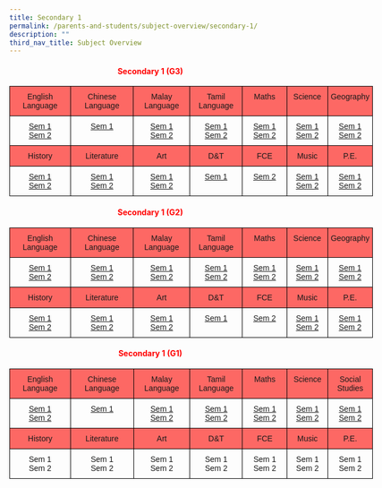 ```yaml
---
title: Secondary 1
permalink: /parents-and-students/subject-overview/secondary-1/
description: ""
third_nav_title: Subject Overview
---
```

<h4 style="color:red" align="center"> Secondary 1 (G3)</h4>

<style type="text/css">
.tg  {border-collapse:collapse;border-spacing:0;}
.tg td{border-color:black;border-style:solid;border-width:1px;font-family:Arial, sans-serif;font-size:14px;
  overflow:hidden;padding:10px 5px;word-break:normal;}
.tg th{border-color:black;border-style:solid;border-width:1px;font-family:Arial, sans-serif;font-size:14px;
  font-weight:normal;overflow:hidden;padding:10px 5px;word-break:normal;}
.tg .tg-baqh{text-align:center;vertical-align:top}
.tg .tg-3oug{background-color:#fd6864;text-align:center;vertical-align:top}
</style>
<table class="tg" style="undefined;table-layout: fixed; width: 650px">
<colgroup>
<col style="width: 109px">
<col style="width: 113px">
<col style="width: 101px">
<col style="width: 94px">
<col style="width: 80px">
<col style="width: 73px">
<col style="width: 80px">
</colgroup>
<thead>
  <tr>
    <th class="tg-3oug">English Language</th>
    <th class="tg-3oug">Chinese <br>Language</th>
    <th class="tg-3oug">Malay <br>Language</th>
    <th class="tg-3oug">Tamil <br>Language</th>
    <th class="tg-3oug">Maths</th>
    <th class="tg-3oug">Science</th>
    <th class="tg-3oug">Geography</th>
  </tr>
</thead>
<tbody>
  <tr>
    <td class="tg-baqh"><a href="https://docs.google.com/document/d/1sgyHdSV5xc6yG-11BtKctVLVGU5e0Eo6/edit">Sem 1</a><br><a href="https://docs.google.com/document/d/1bR66ir1zRjXx9etLtxNwd2-x59L__4FB/edit">Sem 2</a></td>
    <td class="tg-baqh"><a href="https://docs.google.com/document/d/15ojZstHQEsHVvZYrV3jB4naxNf7HMbt0/edit">Sem 1</a><br></td>
    <td class="tg-baqh"><a href="https://docs.google.com/document/d/1kD-nqmS35IcB-HZWyZ859CwZYy3jGIfq/edit">Sem 1</a><br><a href="https://docs.google.com/document/d/1ZVcji3C6JKlfMkmg_67qLH76FPWGUbHy/edit">Sem 2</a></td>
    <td class="tg-baqh"><a href="https://docs.google.com/document/d/1-uG4BUSc2ooGbZpJKMSrHEtUI53GPBZO/edit">Sem 1</a><br><a href="https://docs.google.com/document/d/1Y0wmbBp6-VOuZEhRKHCBSG1aUrSevp42/edit">Sem 2</a></td>
    <td class="tg-baqh"><a href="https://docs.google.com/document/d/1YLGjz-SzfsZ65qC1nQ_HsoCi_onN3-Q2/edit">Sem 1</a><br><a href="https://docs.google.com/document/d/1Tr8gti7tZvbbrleiOdzx9y9lGm31VUZ0/edit">Sem 2</a></td>
    <td class="tg-baqh"><a href="https://docs.google.com/document/d/1yhvuQgM9nfhyRf4nKx4nrW2wizXTF84o/edit">Sem 1</a><br><a href="https://docs.google.com/document/d/1o_qeiQ0CXkl9Cu4IbsSwhlgfstlqMkaR/edit">Sem 2</a></td>
    <td class="tg-baqh"><a href="https://docs.google.com/document/d/1RHRNzNAPckm4bezQSztr2mgcxuH6bByw/edit">Sem 1</a><br><a href="https://docs.google.com/document/d/1i6bk5IpXGS8_IB60ujYVtIuNmXLe7U5t/edit">Sem 2</a></td>
  </tr>
  <tr>
    <td class="tg-3oug">History</td>
    <td class="tg-3oug">Literature</td>
    <td class="tg-3oug">Art</td>
    <td class="tg-3oug">D&amp;T</td>
    <td class="tg-3oug">FCE</td>
    <td class="tg-3oug">Music</td>
    <td class="tg-3oug">P.E.</td>
  </tr>
  <tr>
    <td class="tg-baqh"><a href="https://docs.google.com/document/d/1F_YSnFBJ313naDAcG5sl-OHlNj1fNzlk/edit">Sem 1</a><br><a href="https://docs.google.com/document/d/1BAr4GZVH5oAcwl14F7chFF0tub4LITKi/edit">Sem 2</a></td>
    <td class="tg-baqh"><a href="https://docs.google.com/document/d/1HQxGDQTRdzG9hH7FIM8_FN6soYng2ZM_/edit">Sem 1</a><br><a href="https://docs.google.com/document/d/1uMUdUpe_jmSpbiCBCWjiI05yJD1d3NZ9/edit">Sem 2</a></td>
    <td class="tg-baqh"><a href="https://docs.google.com/document/d/1iS_TRNTxB5xOSdKjtHZxEZeQFKwRKm7o/edit">Sem 1</a><br><a href="https://docs.google.com/document/d/1CCM9-9VjO3PiCoetVIZl4gXo1ugAkSsE/edit">Sem 2</a></td>
    <td class="tg-baqh"><a href="https://docs.google.com/document/d/13NuA56ToLxJoH1nYU50mJ9WHF1nuGUr0/edit">Sem 1</a><br></td>
    <td class="tg-baqh"><a href="https://docs.google.com/document/d/1FM8iqAK7ZasqnOJs4rBhliY96QqRMKR1/edit">Sem 2</a></td>
    <td class="tg-baqh"><a href="https://docs.google.com/document/d/1NIDyFMzhzljJ0h8wH4R68pcoQI4hPVNi/edit">Sem 1</a><br><a href="https://docs.google.com/document/d/1Kgm4Uh5lLUX0kk83_gCdeL6_WSpjBxa8/edit">Sem 2</a></td>
    <td class="tg-baqh"><a href="https://docs.google.com/document/d/1iqISZbW_-FD3PEX_kKlqxyVXgwMfRhzD/edit">Sem 1</a><br><a href="https://docs.google.com/document/d/1pFWlrCL9M2_LIA7wdDAsHg6Nvr8OqUEZ/edit">Sem 2</a></td>
  </tr>
</tbody>
</table>


<h4 style="color:red" align="center"> Secondary 1 (G2)</h4>

<style type="text/css">
.tg  {border-collapse:collapse;border-spacing:0;}
.tg td{border-color:black;border-style:solid;border-width:1px;font-family:Arial, sans-serif;font-size:14px;
  overflow:hidden;padding:10px 5px;word-break:normal;}
.tg th{border-color:black;border-style:solid;border-width:1px;font-family:Arial, sans-serif;font-size:14px;
  font-weight:normal;overflow:hidden;padding:10px 5px;word-break:normal;}
.tg .tg-baqh{text-align:center;vertical-align:top}
.tg .tg-3oug{background-color:#fd6864;text-align:center;vertical-align:top}
</style>
<table class="tg" style="undefined;table-layout: fixed; width: 650px">
<colgroup>
<col style="width: 109px">
<col style="width: 113px">
<col style="width: 101px">
<col style="width: 94px">
<col style="width: 80px">
<col style="width: 73px">
<col style="width: 80px">
</colgroup>
<thead>
  <tr>
    <th class="tg-3oug">English Language</th>
    <th class="tg-3oug">Chinese <br>Language</th>
    <th class="tg-3oug">Malay <br>Language</th>
    <th class="tg-3oug">Tamil <br>Language</th>
    <th class="tg-3oug">Maths</th>
    <th class="tg-3oug">Science</th>
    <th class="tg-3oug">Geography</th>
  </tr>
</thead>
<tbody>
  <tr>
    <td class="tg-baqh"><a href="https://docs.google.com/document/d/1y8W8Us85x1Xm9PbJOrOjEsJrzJH132rD/edit">Sem 1</a><br><a href="https://docs.google.com/document/d/1p-27bxjw3uvZqOyw3c4IVNB3o-kU6LAj/edit">Sem 2</a></td>
    <td class="tg-baqh"><a href="https://docs.google.com/document/d/1HUxBZAL_Okkzrs-Yzz96ChGeAakWPzq9/edit">Sem 1</a><br><a href="https://docs.google.com/document/d/15ZQ1x2lbcghztACpLXcq38ikM7viOpFS/edit">Sem 2</a></td>
    <td class="tg-baqh"><a href="https://docs.google.com/document/d/1Za73Yu6kdZ-sSfXTeZ8skYqnItq-eDR0/edit">Sem 1</a><br><a href="https://docs.google.com/document/d/1PeO70SwCuKpzmcEbMzZy2awxFCCl282f/edit">Sem 2</a></td>
    <td class="tg-baqh"><a href="https://docs.google.com/document/d/125R0nfzgTQ_tciLJlzwfd3HzOm42lyMs/edit">Sem 1</a><br><a href="https://docs.google.com/document/d/1dnVhEwYM1JTZboEEziOzj2d4Fh-AQlA9/edit">Sem 2</a></td>
    <td class="tg-baqh"><a href="https://docs.google.com/document/d/1nmwsKPEKArf-Z6tXdxkPhGyuzBvR-Lcs/edit">Sem 1</a><br><a href="https://docs.google.com/document/d/1xGnG_Tm-a9FCtnQVitBPKNBOiG_aqD6Y/edit">Sem 2</a></td>
    <td class="tg-baqh"><a href="https://docs.google.com/document/d/1-8LfNVznyMH4kP-NXQICmmNA7v8sZCfH/edit">Sem 1</a><br><a href="https://docs.google.com/document/d/1R5eW2w7dvLL-USEIuwV_oT3RNQVuq6Z5/edit">Sem 2</a></td>
    <td class="tg-baqh"><a href="https://docs.google.com/document/d/1etdBDKO-57ZIXh8VbmQwO3hmGcoOG_wC/edit">Sem 1</a><br><a href="https://docs.google.com/document/d/14NADzIHDVH1V2Hp0z6S3_Lv704UCRyqR/edit">Sem 2</a></td>
  </tr>
  <tr>
    <td class="tg-3oug">History</td>
    <td class="tg-3oug">Literature</td>
    <td class="tg-3oug">Art</td>
    <td class="tg-3oug">D&amp;T</td>
    <td class="tg-3oug">FCE</td>
    <td class="tg-3oug">Music</td>
    <td class="tg-3oug">P.E.</td>
  </tr>
  <tr>
    <td class="tg-baqh"><a href="https://docs.google.com/document/d/13B0cv3MpQhXxXUOnHODCjjgKRk5n51tp/edit">Sem 1</a><br><a href="https://docs.google.com/document/d/1hh_6U5Wg9iBwlYpmZq22HaIloqKtoX2Q/edit">Sem 2</a></td>
    <td class="tg-baqh"><a href="https://docs.google.com/document/d/1cakrPNsbkjzALQSEUmItIvThmEkDtfpR/edit">Sem 1</a><br><a href="https://docs.google.com/document/d/1Sxmv2j5U9q8AnFIqxD4ZblmgBqm-9032/edit">Sem 2</a></td>
    <td class="tg-baqh"><a href="https://docs.google.com/document/d/1iS_TRNTxB5xOSdKjtHZxEZeQFKwRKm7o/edit">Sem 1</a><br><a href="https://docs.google.com/document/d/1CCM9-9VjO3PiCoetVIZl4gXo1ugAkSsE/edit">Sem 2</a></td>
    <td class="tg-baqh"><a href="https://docs.google.com/document/d/13NuA56ToLxJoH1nYU50mJ9WHF1nuGUr0/edit">Sem 1</a></td>
    <td class="tg-baqh"><a href="https://docs.google.com/document/d/1FM8iqAK7ZasqnOJs4rBhliY96QqRMKR1/edit">Sem 2</a></td>
    <td class="tg-baqh"><a href="https://docs.google.com/document/d/1NIDyFMzhzljJ0h8wH4R68pcoQI4hPVNi/edit">Sem 1</a><br><a href="https://docs.google.com/document/d/1Kgm4Uh5lLUX0kk83_gCdeL6_WSpjBxa8/edit">Sem 2</a></td>
    <td class="tg-baqh"><a href="https://docs.google.com/document/d/1iqISZbW_-FD3PEX_kKlqxyVXgwMfRhzD/edit">Sem 1</a><br><a href="https://docs.google.com/document/d/1pFWlrCL9M2_LIA7wdDAsHg6Nvr8OqUEZ/edit">Sem 2</a></td>
  </tr>
</tbody>
</table>


<h4 style="color:red" align="center"> Secondary 1 (G1)</h4>

<style type="text/css">
.tg  {border-collapse:collapse;border-spacing:0;}
.tg td{border-color:black;border-style:solid;border-width:1px;font-family:Arial, sans-serif;font-size:14px;
  overflow:hidden;padding:10px 5px;word-break:normal;}
.tg th{border-color:black;border-style:solid;border-width:1px;font-family:Arial, sans-serif;font-size:14px;
  font-weight:normal;overflow:hidden;padding:10px 5px;word-break:normal;}
.tg .tg-baqh{text-align:center;vertical-align:top}
.tg .tg-3oug{background-color:#fd6864;text-align:center;vertical-align:top}
</style>
<table class="tg" style="undefined;table-layout: fixed; width: 650px">
<colgroup>
<col style="width: 109px">
<col style="width: 113px">
<col style="width: 101px">
<col style="width: 94px">
<col style="width: 80px">
<col style="width: 73px">
<col style="width: 80px">
</colgroup>
<thead>
  <tr>
    <th class="tg-3oug">English Language</th>
    <th class="tg-3oug">Chinese <br>Language</th>
    <th class="tg-3oug">Malay <br>Language</th>
    <th class="tg-3oug">Tamil <br>Language</th>
    <th class="tg-3oug">Maths</th>
    <th class="tg-3oug">Science</th>
    <th class="tg-3oug">Social Studies</th>
  </tr>
</thead>
<tbody>
  <tr>
    <td class="tg-baqh"><a href="">Sem 1</a><br><a href="">Sem 2</a></td>
    <td class="tg-baqh"><a href="">Sem 1</a></td>
    <td class="tg-baqh"><a href="">Sem 1</a><br><a href="">Sem 2</a></td>
    <td class="tg-baqh"><a href="">Sem 1</a><br><a href="">Sem 2</a></td>
    <td class="tg-baqh"><a href="">Sem 1</a><br><a href="">Sem 2</a></td>
    <td class="tg-baqh"><a href="">Sem 1</a><br><a href="">Sem 2</a></td>
    <td class="tg-baqh"><a href="">Sem 1</a><br><a href="">Sem 2</a></td>
  </tr>
  <tr>
    <td class="tg-3oug">History</td>
    <td class="tg-3oug">Literature</td>
    <td class="tg-3oug">Art</td>
    <td class="tg-3oug">D&amp;T</td>
    <td class="tg-3oug">FCE</td>
    <td class="tg-3oug">Music</td>
    <td class="tg-3oug">P.E.</td>
  </tr>
  <tr>
    <td class="tg-baqh">Sem 1<br>Sem 2</td>
    <td class="tg-baqh">Sem 1<br>Sem 2</td>
    <td class="tg-baqh">Sem 1<br>Sem 2</td>
    <td class="tg-baqh">Sem 1<br>Sem 2</td>
    <td class="tg-baqh">Sem 1<br>Sem 2</td>
    <td class="tg-baqh">Sem 1<br>Sem 2</td>
    <td class="tg-baqh">Sem 1<br>Sem 2</td>
  </tr>
</tbody>
</table>